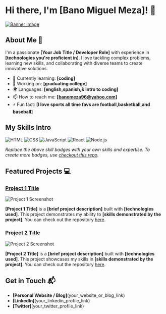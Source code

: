 # Hi there, I'm [Bano Miguel Meza]! 👋

[![Banner Image](your_banner_image_url_here)](https://www.google.com/search?q=dallas+cowboys+old+school+logo&sca_esv=2958ba21f9e34b9e&rlz=1C5MACD_enUS1131US1131&udm=2&sxsrf=AHTn8zpIeyz0Lx1m4GwCPifkdyQbsz7NtA:1747369763866&source=lnt&tbs=isz:l&sa=X&ved=2ahUKEwiT-sPQk6eNAxXONEQIHZ_ZLcAQpwV6BAgCEAc&biw=1415&bih=663&dpr=1#vhid=1ua9pZFEo6BYpM&vssid=mosaic)

## About Me 🚀

I'm a passionate **[Your Job Title / Developer Role]** with experience in **[technologies you're proficient in]**. I love tackling complex problems, learning new skills, and collaborating with diverse teams to create innovative solutions.

- 🌱 Currently learning: **[coding]**
- 🔭 Working on: **[graduating college]**
- 🌍 Languages: **[english,spanish,& intro to coding]**
- 📫 How to reach me: **[banomeza96@yahoo.com]**
- ⚡ Fun fact: **[I love sports all time favs are football,basketball,and baseball]**

## My Skills Intro

![HTML](https://img.shields.io/badge/-HTML-E34F26?style=flat-square&logo=html5&logoColor=white)
![CSS](https://img.shields.io/badge/-CSS-1572B6?style=flat-square&logo=css3&logoColor=white)
![JavaScript](https://img.shields.io/badge/-JavaScript-F7DF1E?style=flat-square&logo=javascript&logoColor=black)
![React](https://img.shields.io/badge/-React-61DAFB?style=flat-square&logo=react&logoColor=black)
![Node.js](https://img.shields.io/badge/-Node.js-339933?style=flat-square&logo=node.js&logoColor=white)

*Replace the above skill badges with your own skills and expertise. To create more badges, use [checkout this repo](https://github.com/alexandresanlim/Badges4-README.md-Profile).*

## Featured Projects 💻

### [Project 1 Title](project_1_link)

![Project 1 Screenshot](project_1_screenshot_url)

**[Project 1 Title]** is a **[brief project description]** built with **[technologies used]**. This project demonstrates my ability to **[skills demonstrated by the project]**. You can check out the repository [here](project_1_repository_link).

### [Project 2 Title](project_2_link)

![Project 2 Screenshot](project_2_screenshot_url)

**[Project 2 Title]** is a **[brief project description]** built with **[technologies used]**. This project showcases my skills in **[skills demonstrated by the project]**. You can check out the repository [here](project_2_repository_link).

## Get in Touch 📬

- **[Personal Website / Blog]**(your_website_or_blog_link)
- **[LinkedIn]**(your_linkedin_profile_link)
- **[Twitter]**(your_twitter_profile_link)


